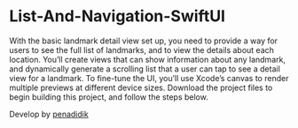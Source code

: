 # List-And-Navigation-SwiftUI

With the basic landmark detail view set up, you need to provide a way for users to see the full list of landmarks, and to view the details about each location.
You’ll create views that can show information about any landmark, and dynamically generate a scrolling list that a user can tap to see a detail view for a landmark. To fine-tune the UI, you’ll use Xcode’s canvas to render multiple previews at different device sizes.
Download the project files to begin building this project, and follow the steps below.

Develop by [penadidik](https://www.penadidik.my.id)
